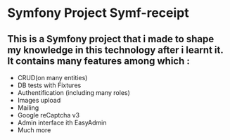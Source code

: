 # Symfony Project Symf-receipt

## This is a Symfony project that i made to shape my knowledge in this technology after i learnt it. It contains many features among which :

- CRUD(on many entities)
- DB tests with Fixtures
- Authentification (including many roles)
- Images upload
- Mailing
- Google reCaptcha v3
- Admin interface ith EasyAdmin
- Much more
